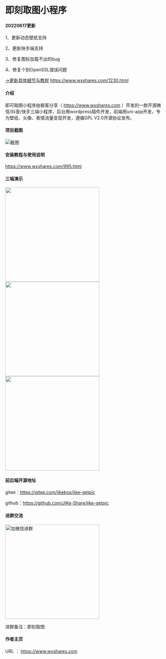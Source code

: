 # 即刻取图小程序

#### 20220617更新
1、更新动态壁纸支持

2、更新快手端支持

3、修复图标加载不出的bug

4、修复个别OpenSSL错误问题

[→更新具体细节与教程](https://www.wxshares.com/1230.html)  https://www.wxshares.com/1230.html


#### 介绍
即可取图小程序由极客分享（ https://www.wxshares.com ）开发的一款开源微信/抖音/快手三端小程序，后台用wordpress插件开发，前端用uni-app开发，专为壁纸、头像、表情流量变现开发，遵循GPL V2.0开源协议发布。

#### 项目截图
![截图](https://cdn.wxshares.com/wp-content/uploads/2022/03/wxshares202203242039481648154388-haibaojikebox.jpg)

#### 安装教程与使用说明
https://www.wxshares.com/995.html

#### 三端演示
<img src="https://cdn.wxshares.com/wp-content/uploads/2022/06/wxshares202206161659281655398768-%E5%BE%AE%E4%BF%A1%E5%9B%BE%E7%89%87_20220617005721jikebox.jpg" width = "300" align=center />
<img src="https://cdn.wxshares.com/wp-content/uploads/2022/03/wxshares202203251610071648224607-wsx0jikebox.jpg" width = "300" align=center />
<img src="https://cdn.wxshares.com/wp-content/uploads/2022/03/wxshares202203251610071648224607-%E5%BE%AE%E4%BF%A1%E5%9B%BE%E7%89%87_20220326000600jikebox.jpg" width = "300" align=center />

#### 前后端开源地址
gitee：https://gitee.com/jikebox/jike-getpic

github：https://github.com/JiKe-Share/jike-getpic

#### 进群交流
 <img src="https://aiphoto-1251399177.cos.ap-guangzhou.myqcloud.com/jikedoc/grwx.png" width = "300" height = "300" alt="加微信进群" align=center />

进群备注：即刻取图

#### 作者主页
URL ： https://www.wxshares.com
